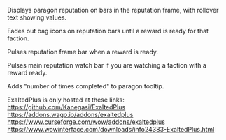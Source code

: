 Displays paragon reputation on bars in the reputation frame, with rollover text showing values.

Fades out bag icons on reputation bars until a reward is ready for that faction.

Pulses reputation frame bar when a reward is ready.

Pulses main reputation watch bar if you are watching a faction with a reward ready.

Adds "number of times completed" to paragon tooltip.

ExaltedPlus is only hosted at these links:  
https://github.com/Kanegasi/ExaltedPlus  
https://addons.wago.io/addons/exaltedplus  
https://www.curseforge.com/wow/addons/exaltedplus  
https://www.wowinterface.com/downloads/info24383-ExaltedPlus.html  

